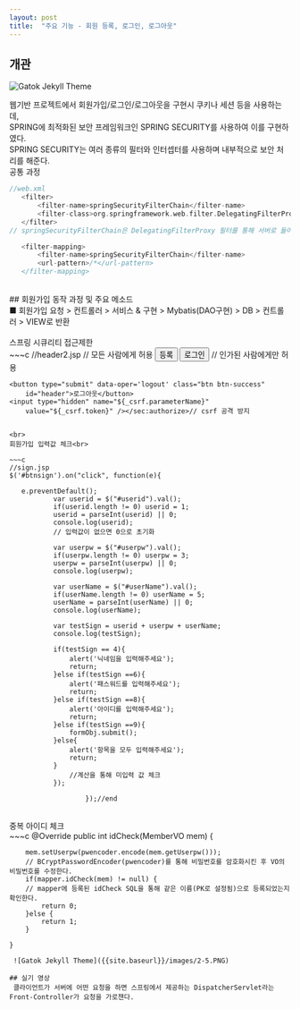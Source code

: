 ```yaml
---
layout: post
title:  "주요 기능 - 회원 등록, 로그인, 로그아웃"
---
```

## 개관

 ![Gatok Jekyll Theme]({{site.baseurl}}/images/2-4.png)
 
 웹기반 프로젝트에서 회원가입/로그인/로그아웃을 구현시 쿠키나 세션 등을 사용하는데, <br>
 SPRING에 최적화된 보안 프레임워크인 SPRING SECURITY를 사용하여 이를 구현하였다.<br>
 SPRING SECURITY는 여러 종류의 필터와 인터셉터를 사용하며 내부적으로 보안 처리를 해준다.
<br>
 공통 과정<br>
 ~~~c
 //web.xml
 	<filter>
		<filter-name>springSecurityFilterChain</filter-name>
		<filter-class>org.springframework.web.filter.DelegatingFilterProxy</filter-class>
	</filter>
 // springSecurityFilterChain은 DelegatingFilterProxy 필터를 통해 서버로 들어오는 모든 요청을 감싸서 처리한다.

	<filter-mapping>
		<filter-name>springSecurityFilterChain</filter-name>
		<url-pattern>/*</url-pattern>
	</filter-mapping>
 ~~~
 <br>
## 회원가입 동작 과정 및 주요 메소드<br>
 ■ 회원가입 요청 > 컨트롤러 > 서비스 & 구현 > Mybatis(DAO구현) > DB > 컨트롤러 > VIEW로 반환<br> 
 <br>
 스프링 시큐리티 접근제한<br>
 ~~~c
//header2.jsp
<sec:authorize access="isAnonymous()"> // 모든 사람에게 허용
	<button type="submit" data-oper='sign' class="btn btn-danger"
		id="header">등록</button>
	<button type="submit" data-oper='login' class="btn btn-success"
		id="header">로그인</button>
</sec:authorize>
<sec:authorize access="isAuthenticated()"> // 인가된 사람에게만 허용

	<button type="submit" data-oper='logout' class="btn btn-success"
		id="header">로그아웃</button>
	<input type="hidden" name="${_csrf.parameterName}"
		value="${_csrf.token}" /></sec:authorize>// csrf 공격 방지 
 ~~~
 
 <br>
회원가입 입력값 체크<br>

~~~c
//sign.jsp
$('#btnsign').on("click", function(e){
		    
	e.preventDefault();
		    var userid = $("#userid").val();
		    if(userid.length != 0) userid = 1;
		    userid = parseInt(userid) || 0;
		    console.log(userid);
		    // 입력값이 없으면 0으로 초기화
		    
		    var userpw = $("#userpw").val();
		    if(userpw.length != 0) userpw = 3;
		    userpw = parseInt(userpw) || 0;
		    console.log(userpw);
		    
		    var userName = $("#userName").val();
		    if(userName.length != 0) userName = 5;
		    userName = parseInt(userName) || 0;
		    console.log(userName);
		   
		    var testSign = userid + userpw + userName;
		    console.log(testSign);
		    
		    if(testSign == 4){
		    	alert('닉네임을 입력해주세요');
		    	return;
		    }else if(testSign ==6){
		    	alert('패스워드를 입력해주세요');
		    	return;
		    }else if(testSign ==8){
		    	alert('아이디를 입력해주세요');
		    	return;
		    }else if(testSign ==9){
		    	formObj.submit();
		    }else{
		    	alert('항목을 모두 입력해주세요');
		    	return;
		    }
		        //계산을 통해 미입력 값 체크
		    });		 						

					});//end
~~~
  <br>
중복 아이디 체크<br>
~~~c
	@Override
	public int idCheck(MemberVO mem) {
		
		mem.setUserpw(pwencoder.encode(mem.getUserpw()));
		// BCryptPasswordEncoder(pwencoder)를 통해 비밀번호를 암호화시킨 후 VO의 비밀번호를 수정한다.
		if(mapper.idCheck(mem) != null) {
		// mapper에 등록된 idCheck SQL을 통해 같은 이름(PK로 설정됨)으로 등록되었는지 확인한다.	
			return 0;
		}else {
			return 1;
		}
		
	}
~~~
 ![Gatok Jekyll Theme]({{site.baseurl}}/images/2-5.PNG)
 
## 실기 영상
 클라이언트가 서버에 어떤 요청을 하면 스프링에서 제공하는 DispatcherServlet라는 Front-Controller가 요청을 가로챈다. 
